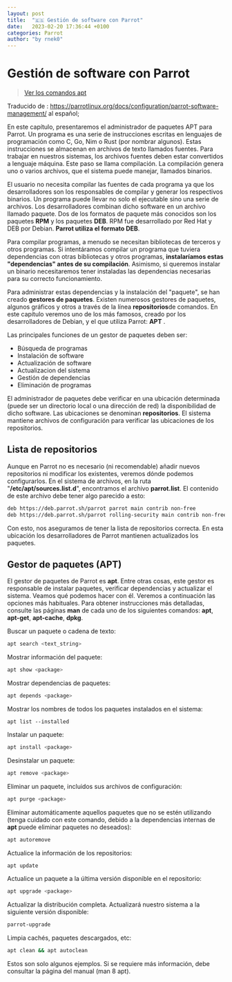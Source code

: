 ```yaml
---
layout: post
title:  "🇪🇸 Gestión de software con Parrot"
date:   2023-02-20 17:36:44 +0100
categories: Parrot
author: "by rnek0"
---
```


# Gestión de software con Parrot 

> <a href="#comandos">Ver los comandos apt</a>

Traducido de : <https://parrotlinux.org/docs/configuration/parrot-software-management/> al español;

En este capítulo, presentaremos el administrador de paquetes APT para Parrot. Un programa es una serie de instrucciones escritas en lenguajes de programación como C, Go, Nim o Rust (por nombrar algunos). Estas instrucciones se almacenan en archivos de texto llamados fuentes. Para trabajar en nuestros sistemas, los archivos fuentes deben estar convertidos a lenguaje máquina. Este paso se llama compilación. La compilación genera uno o varios archivos, que el sistema puede manejar, llamados binarios.

El usuario no necesita compilar las fuentes de cada programa ya que los desarrolladores son los responsables de compilar y generar los respectivos binarios. Un programa puede llevar no solo el ejecutable sino una serie de archivos. Los desarrolladores combinan dicho software en un archivo llamado paquete. Dos de los formatos de paquete más conocidos son los paquetes **RPM** y los paquetes **DEB**. RPM fue desarrollado por Red Hat y DEB por Debian. **Parrot utiliza el formato DEB**.

Para compilar programas, a menudo se necesitan bibliotecas de terceros y otros programas. Si intentáramos compilar un programa que tuviera dependencias con otras bibliotecas y otros programas, **instalaríamos estas "dependencias" antes de su compilación**. Asimismo, si queremos instalar un binario necesitaremos tener instaladas las dependencias necesarias para su correcto funcionamiento.

Para administrar estas dependencias y la instalación del "paquete", se han creado **gestores de paquetes**. Existen numerosos gestores de paquetes, algunos gráficos y otros a través de la línea **repositorios**de comandos. En este capítulo veremos uno de los más famosos, creado por los desarrolladores de Debian, y el que utiliza Parrot: **APT** .

Las principales funciones de un gestor de paquetes deben ser:

* Búsqueda de programas
* Instalación de software
* Actualización de software
* Actualizacion del sistema
* Gestión de dependencias
* Eliminación de programas
 
El administrador de paquetes debe verificar en una ubicación determinada (puede ser un directorio local o una dirección de red) la disponibilidad de dicho software. Las ubicaciones se denominan **repositorios**. El sistema mantiene archivos de configuración para verificar las ubicaciones de los repositorios.

## Lista de repositorios

Aunque en Parrot no es necesario (ni recomendable) añadir nuevos repositorios ni modificar los existentes, veremos dónde podemos configurarlos. En el sistema de archivos, en la ruta "**/etc/apt/sources.list.d**", encontramos el archivo **parrot.list**. El contenido de este archivo debe tener algo parecido a esto:

```bash
deb https://deb.parrot.sh/parrot parrot main contrib non-free
deb https://deb.parrot.sh/parrot rolling-security main contrib non-free
```

Con esto, nos aseguramos de tener la lista de repositorios correcta. En esta ubicación los desarrolladores de Parrot mantienen actualizados los paquetes.

<a id="comandos"></a>
## Gestor de paquetes (APT)

El gestor de paquetes de Parrot es **apt**. Entre otras cosas, este gestor es responsable de instalar paquetes, verificar dependencias y actualizar el sistema. Veamos qué podemos hacer con él. Veremos a continuación las opciones más habituales. Para obtener instrucciones más detalladas, consulte las páginas **man** de cada uno de los siguientes comandos: **apt**, **apt-get**, **apt-cache**, **dpkg**.

Buscar un paquete o cadena de texto:

```bash
apt search <text_string>
```

Mostrar información del paquete:

```bash
apt show <package>
```

Mostrar dependencias de paquetes:

```bash
apt depends <package>
```

Mostrar los nombres de todos los paquetes instalados en el sistema:

```
apt list --installed
```

Instalar un paquete:

```bash
apt install <package>
```

Desinstalar un paquete:

```bash
apt remove <package>
```

Eliminar un paquete, incluidos sus archivos de configuración:

```bash
apt purge <package>
```

Eliminar automáticamente aquellos paquetes que no se estén utilizando (tenga cuidado con este comando, debido a la dependencias internas de **apt** puede eliminar paquetes no deseados):

```bash
apt autoremove
```

Actualice la información de los repositorios:

```bash
apt update
```

Actualice un paquete a la última versión disponible en el repositorio:

```bash
apt upgrade <package>
```

Actualizar la distribución completa. Actualizará nuestro sistema a la siguiente versión disponible:

```bash
parrot-upgrade
```

Limpia cachés, paquetes descargados, etc:

```bash
apt clean && apt autoclean
```

Estos son solo algunos ejemplos. Si se requiere más información, debe consultar la página del manual (man 8 apt).
